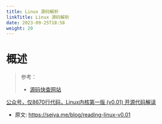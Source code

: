 ```yaml
---
title: Linux 源码解析
linkTitle: Linux 源码解析
date: 2023-09-25T18:58
weight: 20
---
```

# 概述

> 参考：
> 
> - [源码快查网站](https://elixir.bootlin.com/linux/latest/C/ident/disasm_state)


[公众号，仅8670行代码，Linux内核第一版 (v0.01) 开源代码解读](https://mp.weixin.qq.com/s/tRtjKz738wj-WcXx82u8Ig)

- 原文: https://seiya.me/blog/reading-linux-v0.01